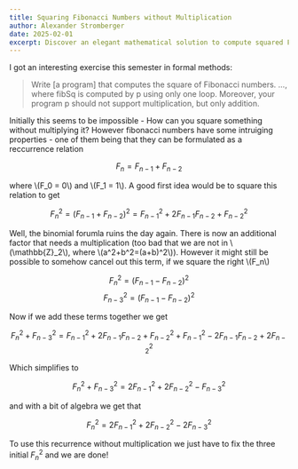 ```yaml
---
title: Squaring Fibonacci Numbers without Multiplication
author: Alexander Stromberger
date: 2025-02-01
excerpt: Discover an elegant mathematical solution to compute squared Fibonacci numbers using only addition through recurrence relations and algebraic manipulation.
---
```


I got an interesting exercise this semester in formal methods:

> Write [a program] that computes the square of Fibonacci numbers. ..., where fibSq is computed by p using only one loop. Moreover, your program p should not support multiplication, but only addition.

Initially this seems to be impossible - How can you square something without multiplying it? However fibonacci numbers have some intruiging properties - one of them being that they can be formulated as a reccurrence relation

$$F_n = F_{n-1} + F_{n-2}$$

where \\(F_0 = 0\\) and \\(F_1 = 1\\). A good first idea would be to square this relation to get

$$F_n^2 = (F_{n-1} + F_{n-2})^2 = F_{n-1}^2 + 2 F_{n-1} F_{n-2} + F_{n-2}^2$$

Well, the binomial forumla ruins the day again. There is now an additional factor that needs a multiplication (too bad that we are not in \\(\mathbb{Z}_2\\), where \\(a^2+b^2=(a+b)^2\\)). However it might still be possible to somehow cancel out this term, if we square the right \\(F_n\\)

$$F_{n}^2=(F_{n-1}-F_{n-2})^2$$
$$F_{n-3}^2=(F_{n-1}-F_{n-2})^2$$

Now if we add these terms together we get

$$
F_n^2 + F_{n-3}^2 = F_{n-1}^2 + 2F_{n-1}F_{n-2} + F_{n-2}^2 + F_{n-1}^2 - 2F_{n-1}F_{n-2} + 2F_{n-2}^2
$$

Which simplifies to

$$
F_n^2 + F_{n-3}^2 = 2F_{n-1}^2 + 2F_{n-2}^2 - F_{n-3}^2
$$

and with a bit of algebra we get that

$$
F_n^2 = 2F_{n-1}^2 + 2F_{n-2}^2 - 2F_{n-3}^2
$$

To use this recurrence without multiplication we just have to fix the three initial $F_n^2$ and we are done!